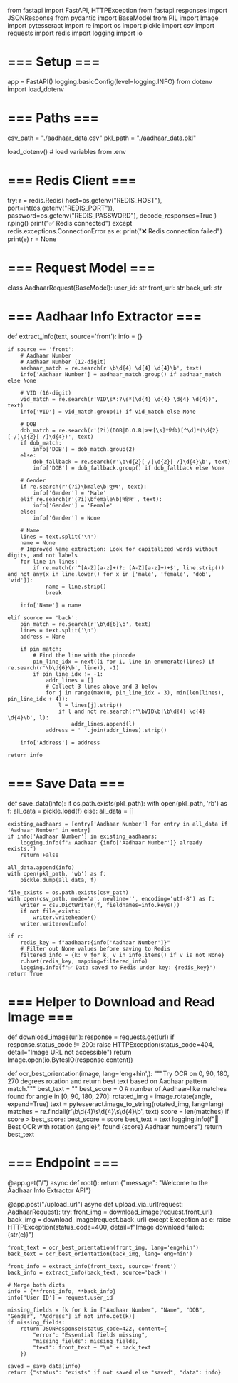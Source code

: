 from fastapi import FastAPI, HTTPException
from fastapi.responses import JSONResponse
from pydantic import BaseModel
from PIL import Image
import pytesseract
import re
import os
import pickle
import csv
import requests
import redis
import logging
import io

# === Setup ===
app = FastAPI()
logging.basicConfig(level=logging.INFO)
from dotenv import load_dotenv

# === Paths ===
csv_path = "./aadhaar_data.csv"
pkl_path = "./aadhaar_data.pkl"

load_dotenv()  # load variables from .env

# === Redis Client ===
try:
    r = redis.Redis(
    host=os.getenv("REDIS_HOST"),
    port=int(os.getenv("REDIS_PORT")),
    password=os.getenv("REDIS_PASSWORD"),
    decode_responses=True
    )
    r.ping()
    print("✅ Redis connected")
except redis.exceptions.ConnectionError as e:
    print("❌ Redis connection failed")
    print(e)
    r = None

# === Request Model ===
class AadhaarRequest(BaseModel):
    user_id: str
    front_url: str
    back_url: str


# === Aadhaar Info Extractor ===
def extract_info(text, source='front'):
    info = {}

    if source == 'front':
        # Aadhaar Number
        # Aadhaar Number (12-digit)
        aadhaar_match = re.search(r'\b\d{4} \d{4} \d{4}\b', text)
        info['Aadhaar Number'] = aadhaar_match.group() if aadhaar_match else None

        # VID (16-digit)
        vid_match = re.search(r'VID\s*:?\s*(\d{4} \d{4} \d{4} \d{4})', text)
        info['VID'] = vid_match.group(1) if vid_match else None

        # DOB
        dob_match = re.search(r'(?i)(DOB|D.O.B|जन्म[\s]*तिथि)[^\d]*(\d{2}[-/]\d{2}[-/]\d{4})', text)
        if dob_match:
            info['DOB'] = dob_match.group(2)
        else:
            dob_fallback = re.search(r'\b\d{2}[-/]\d{2}[-/]\d{4}\b', text)
            info['DOB'] = dob_fallback.group() if dob_fallback else None

        # Gender
        if re.search(r'(?i)\bmale\b|पुरुष', text):
            info['Gender'] = 'Male'
        elif re.search(r'(?i)\bfemale\b|महिला', text):
            info['Gender'] = 'Female'
        else:
            info['Gender'] = None

        # Name
        lines = text.split('\n')
        name = None
        # Improved Name extraction: Look for capitalized words without digits, and not labels
        for line in lines:
            if re.match(r'^[A-Z][a-z]+(?: [A-Z][a-z]+)+$', line.strip()) and not any(x in line.lower() for x in ['male', 'female', 'dob', 'vid']):
                name = line.strip()
                break

        info['Name'] = name

    elif source == 'back':
        pin_match = re.search(r'\b\d{6}\b', text)
        lines = text.split('\n')
        address = None

        if pin_match:
            # Find the line with the pincode
            pin_line_idx = next((i for i, line in enumerate(lines) if re.search(r'\b\d{6}\b', line)), -1)
            if pin_line_idx != -1:
                addr_lines = []
                # Collect 3 lines above and 3 below
                for j in range(max(0, pin_line_idx - 3), min(len(lines), pin_line_idx + 4)):
                    l = lines[j].strip()
                    if l and not re.search(r'\bVID\b|\b\d{4} \d{4} \d{4}\b', l):
                        addr_lines.append(l)
                address = ' '.join(addr_lines).strip()

        info['Address'] = address

    return info


# === Save Data ===
def save_data(info):
    if os.path.exists(pkl_path):
        with open(pkl_path, 'rb') as f:
            all_data = pickle.load(f)
    else:
        all_data = []

    existing_aadhaars = [entry['Aadhaar Number'] for entry in all_data if 'Aadhaar Number' in entry]
    if info['Aadhaar Number'] in existing_aadhaars:
        logging.info(f"⚠️ Aadhaar {info['Aadhaar Number']} already exists.")
        return False

    all_data.append(info)
    with open(pkl_path, 'wb') as f:
        pickle.dump(all_data, f)

    file_exists = os.path.exists(csv_path)
    with open(csv_path, mode='a', newline='', encoding='utf-8') as f:
        writer = csv.DictWriter(f, fieldnames=info.keys())
        if not file_exists:
            writer.writeheader()
        writer.writerow(info)

    if r:
        redis_key = f"aadhaar:{info['Aadhaar Number']}"
        # Filter out None values before saving to Redis
        filtered_info = {k: v for k, v in info.items() if v is not None}
        r.hset(redis_key, mapping=filtered_info)
        logging.info(f"✅ Data saved to Redis under key: {redis_key}")
    return True


# === Helper to Download and Read Image ===
def download_image(url):
    response = requests.get(url)
    if response.status_code != 200:
        raise HTTPException(status_code=404, detail="Image URL not accessible")
    return Image.open(io.BytesIO(response.content))



def ocr_best_orientation(image, lang='eng+hin',):
    """Try OCR on 0, 90, 180, 270 degrees rotation and return best text based on Aadhaar pattern match."""
    best_text = ""
    best_score = 0  # number of Aadhaar-like matches found
    for angle in [0, 90, 180, 270]:
        rotated_img = image.rotate(angle, expand=True)
        text = pytesseract.image_to_string(rotated_img, lang=lang)
        matches = re.findall(r'\b\d{4}\s\d{4}\s\d{4}\b', text)
        score = len(matches)
        if score > best_score:
            best_score = score
            best_text = text
            logging.info(f"🔄 Best OCR with rotation {angle}°, found {score} Aadhaar numbers")
    return best_text


# === Endpoint ===
@app.get("/")
async def root():
    return {"message": "Welcome to the Aadhaar Info Extractor API"}


@app.post("/upload_url")
async def upload_via_url(request: AadhaarRequest):
    try:
        front_img = download_image(request.front_url)
        back_img = download_image(request.back_url)
    except Exception as e:
        raise HTTPException(status_code=400, detail=f"Image download failed: {str(e)}")

    front_text = ocr_best_orientation(front_img, lang='eng+hin')
    back_text = ocr_best_orientation(back_img, lang='eng+hin')

    front_info = extract_info(front_text, source='front')
    back_info = extract_info(back_text, source='back')

    # Merge both dicts
    info = {**front_info, **back_info}
    info['User ID'] = request.user_id

    missing_fields = [k for k in ["Aadhaar Number", "Name", "DOB", "Gender", "Address"] if not info.get(k)]
    if missing_fields:
        return JSONResponse(status_code=422, content={
            "error": "Essential fields missing",
            "missing_fields": missing_fields,
            "text": front_text + "\n" + back_text
        })

    saved = save_data(info)
    return {"status": "exists" if not saved else "saved", "data": info}
